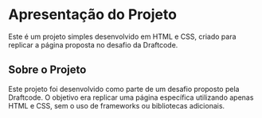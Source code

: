 

# Apresentação do Projeto

Este é um projeto simples desenvolvido em HTML e CSS, criado para replicar a página proposta no desafio da Draftcode.

## Sobre o Projeto

Este projeto foi desenvolvido como parte de um desafio proposto pela Draftcode. O objetivo era replicar uma página específica utilizando apenas HTML e CSS, sem o uso de frameworks ou bibliotecas adicionais.
